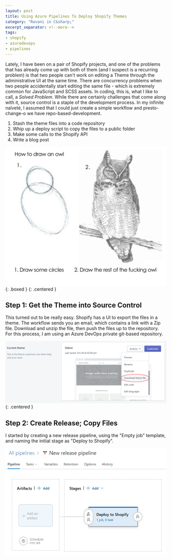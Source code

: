 ```yaml
---
layout: post
title: Using Azure Pipelines To Deploy Shopify Themes
category: "Rovani in C&sharp;"
excerpt_separator: <!--more-->
tags:
- shopify
- azuredevops
- pipelines
---
```


Lately, I have been on a pair of Shopify projects, and one of the problems that has already come up with both of them (and I suspect is a recurring problem) is that two people can't work on editing a Theme through the administrative UI at the same time. There are concurrency problems when two people accidentally start editing the same file - which is extremely common for JavaScript and SCSS assets. In coding, this is, what I like to call, a _Solved Problem_. While there are certainly challenges that come along with it, source control is a staple of the development process. In my infinite naïveté, I assumed that I could just create a simple workflow and presto-change-o we have repo-based-development.

1. Stash the theme files into a code repository
2. Whip up a deploy script to copy the files to a public folder
3. Make some calls to the Shopify API
4. Write a blog post

![How To Draw an Owl](/images/draw-an-owl.png){: .boxed }
{: .centered }

<!--more-->

## Step 1: Get the Theme into Source Control

This turned out to be really easy. Shopify has a UI to export the files in a theme. The workflow sends you an email, which contains a link with a Zip file. Download and unzip the file, then push the files up to the repository. For this process, I am using an Azure DevOps private git-based repository.

![Shopify Download Theme file](/images/shopify-download-theme.png)
{: .centered }

## Step 2: Create Release; Copy Files

I started by creating a new release pipeline, using the "Empty job" template, and naming the initial stage as "Deploy to Shopify".

![Azure DevOps - Create new pipeline](/images/azure-devops-new-pipeline.png)